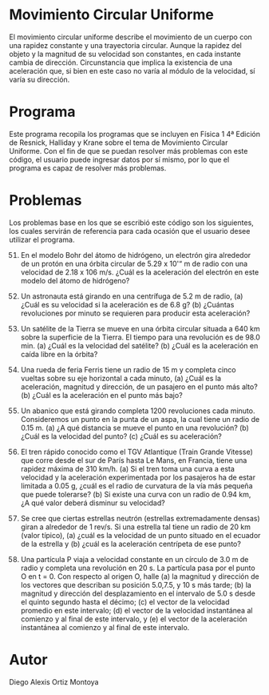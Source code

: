 # Movimiento Circular Uniforme

El movimiento circular uniforme describe el movimiento de un cuerpo con una rapidez constante y una trayectoria circular.
Aunque la rapidez del objeto y la magnitud de su velocidad son constantes, en cada instante cambia de dirección. Circunstancia
que implica la existencia de una aceleración que, si bien en este caso no varía al módulo de la velocidad, sí varía su dirección.

# Programa

Este programa recopila los programas que se incluyen en  Física 1 4ª Edición de Resnick, Halliday y Krane sobre el tema de Movimiento Circular Uniforme. Con el fin de que se puedan resolver más problemas con este código, el usuario puede ingresar datos por sí mismo, por lo que el programa es capaz de resolver más problemas.

# Problemas

Los problemas base en los que se escribió este código son los siguientes, los cuales servirán de referencia para cada ocasión que el usuario desee utilizar el programa.

51. En el modelo Bohr del átomo de hidrógeno, un electrón gira alrededor de un protón en una órbita circular de 5.29 x 10'“ m de radio con una velocidad de 2.18 x 106 m/s. ¿Cuál es la aceleración del electrón en este modelo del átomo de hidrógeno?

52. Un astronauta está girando en una centrífuga de 5.2 m de radio, (a) ¿Cuál es su velocidad si la aceleración es de 6.8 g? (b) ¿Cuántas revoluciones por minuto se requieren para producir esta aceleración?

53. Un satélite de la Tierra se mueve en una órbita circular situada a 640 km sobre la superficie de la Tierra. El tiempo para una revolución es de 98.0 min. (a) ¿Cuál es la velocidad del satélite? (b) ¿Cuál es la aceleración en caída libre en la órbita?

54. Una rueda de feria Ferris tiene un radio de 15 m y completa cinco vueltas sobre su eje horizontal a cada minuto, (a) ¿Cuál es la aceleración, magnitud y dirección, de un pasajero en el punto más alto? (b) ¿Cuál es la aceleración en el punto más bajo?

55. Un abanico que está girando completa 1200 revoluciones cada minuto. Consideremos un punto en la punta de un aspa, la cual tiene un radio de 0.15 m. (a) ¿A qué distancia se mueve el punto en una revolución? (b) ¿Cuál es la velocidad del punto? (c) ¿Cuál es su aceleración?

56. El tren rápido conocido como el TGV Atlantique (Train Grande Vitesse) que corre desde el sur de París hasta Le Mans, en Francia, tiene una rapidez máxima de 310 km/h. (a) Si el tren toma una curva a esta velocidad y la aceleración experimentada por los pasajeros ha de estar limitada a 0.05 g, ¿cuál es el radio de curvatura de la vía más pequeña que puede tolerarse? (b) Si existe una curva con un radio de 0.94 km, ¿A qué valor deberá disminur su velocidad?

57. Se cree que ciertas estrellas neutrón (estrellas extremadamente densas) giran a alrededor de 1 rev/s. Si una estrella tal tiene un radio de 20 km (valor típico), (a) ¿cuál es la velocidad de un punto situado en el ecuador de la estrella y (b) ¿cuál es la aceleración centrípeta de ese punto?

58. Una partícula P viaja a velocidad constante en un círculo de 3.0 m de radio y completa una revolución en 20 s. La partícula pasa por el punto O en t = 0. Con respecto al origen O, halle (a) la magnitud y dirección de los vectores que describan su posición 5.0,7.5, y 10 s más tarde; (b) la magnitud y dirección del desplazamiento en el intervalo de 5.0 s desde el quinto segundo hasta el décimo; (c) el vector de la velocidad promedio en este intervalo; (d) el vector de la velocidad instantánea al comienzo y al final de este intervalo, y (e) el vector de la aceleración instantánea al comienzo y al final de este intervalo. 


# Autor

Diego Alexis Ortiz Montoya
